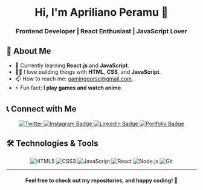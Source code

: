 <h1 align="center">Hi, I'm Apriliano Peramu 👋</h1>

<h3 align="center">Frontend Developer | React Enthusiast | JavaScript Lover</h3>

## 🚀 About Me

- 🌱 Currently learning **React.js** and **JavaScript**.
- 👨‍💻 I love building things with **HTML**, **CSS**, and **JavaScript**.
- 📫 How to reach me: [gaminggorse@gmail.com](mailto:gaminggorse@gmail.com).
- ⚡ Fun fact: **I play games and watch anime**.

## 📞 Connect with Me

<p align="center">
  <a href="https://twitter.com/aprilianoperamu" target="blank">
    <img src="https://img.shields.io/badge/Twitter-E34F26?style=for-the-badge&logo=twitter&logoColor=white" alt="Twitter"/>
  </a>
  <a href="https://instagram.com/gorse_peramu" target="blank">
    <img src="https://img.shields.io/badge/-Instagram-E4405F?style=flat&logo=instagram&logoColor=white" alt="Instagram Badge"/>
  </a>
  <a href="https://linkedin.com/in/aprilianoperamu" target="blank">
    <img src="https://img.shields.io/badge/-LinkedIn-0077B5?style=flat&logo=linkedin&logoColor=white" alt="LinkedIn Badge"/>
  </a>
  <a href="https://gorse-react-porto.netlify.app/" target="blank">
    <img src="https://img.shields.io/badge/-Portfolio-00A5FF?style=flat&logo=google-chrome&logoColor=white" alt="Portfolio Badge"/>
  </a>
</p>

## 🛠️ Technologies & Tools

<p align="center">
  <img src="https://img.shields.io/badge/HTML5-E34F26?style=for-the-badge&logo=html5&logoColor=white" alt="HTML5"/>
  <img src="https://img.shields.io/badge/CSS3-1572B6?style=for-the-badge&logo=css3&logoColor=white" alt="CSS3"/>
  <img src="https://img.shields.io/badge/JavaScript-F7DF1E?style=for-the-badge&logo=javascript&logoColor=black" alt="JavaScript"/>
  <img src="https://img.shields.io/badge/React.js-61DAFB?style=for-the-badge&logo=react&logoColor=black" alt="React"/>
  <img src="https://img.shields.io/badge/Node.js-339933?style=for-the-badge&logo=node.js&logoColor=white" alt="Node.js"/>
  <img src="https://img.shields.io/badge/Git-F1502F?style=for-the-badge&logo=git&logoColor=white" alt="Git"/>
</p>

---

<h4 align="center">Feel free to check out my repositories, and happy coding! 🚀</h4>
